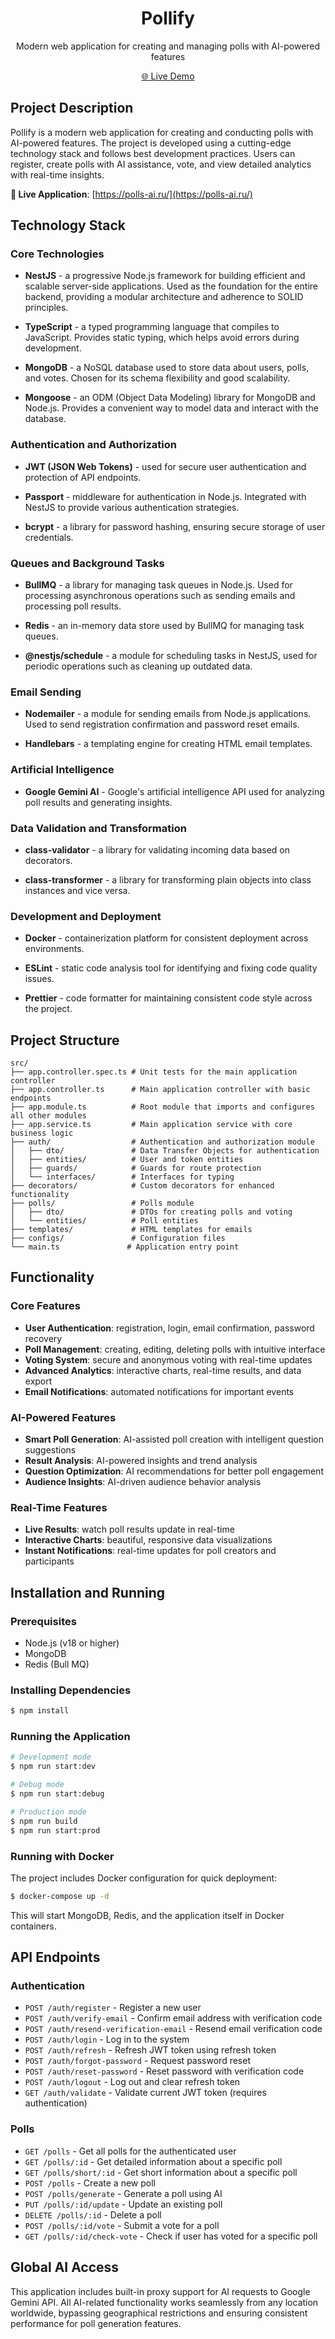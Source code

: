 <p align="center">
  <h1 align="center">Pollify</h1>
  <p align="center">Modern web application for creating and managing polls with AI-powered features</p>
  <p align="center">
    <a href="https://polls-ai.ru/" target="_blank">🌐 Live Demo</a>
  </p>
</p>

## Project Description

Pollify is a modern web application for creating and conducting polls with AI-powered features. The project is developed using a cutting-edge technology stack and follows best development practices. Users can register, create polls with AI assistance, vote, and view detailed analytics with real-time insights.

**🚀 Live Application**: [https://polls-ai.ru/](https://polls-ai.ru/)

## Technology Stack

### Core Technologies

- **NestJS** - a progressive Node.js framework for building efficient and scalable server-side applications. Used as the foundation for the entire backend, providing a modular architecture and adherence to SOLID principles.

- **TypeScript** - a typed programming language that compiles to JavaScript. Provides static typing, which helps avoid errors during development.

- **MongoDB** - a NoSQL database used to store data about users, polls, and votes. Chosen for its schema flexibility and good scalability.

- **Mongoose** - an ODM (Object Data Modeling) library for MongoDB and Node.js. Provides a convenient way to model data and interact with the database.

### Authentication and Authorization

- **JWT (JSON Web Tokens)** - used for secure user authentication and protection of API endpoints.

- **Passport** - middleware for authentication in Node.js. Integrated with NestJS to provide various authentication strategies.

- **bcrypt** - a library for password hashing, ensuring secure storage of user credentials.

### Queues and Background Tasks

- **BullMQ** - a library for managing task queues in Node.js. Used for processing asynchronous operations such as sending emails and processing poll results.

- **Redis** - an in-memory data store used by BullMQ for managing task queues.

- **@nestjs/schedule** - a module for scheduling tasks in NestJS, used for periodic operations such as cleaning up outdated data.

### Email Sending

- **Nodemailer** - a module for sending emails from Node.js applications. Used to send registration confirmation and password reset emails.

- **Handlebars** - a templating engine for creating HTML email templates.

### Artificial Intelligence

- **Google Gemini AI** - Google's artificial intelligence API used for analyzing poll results and generating insights.

### Data Validation and Transformation

- **class-validator** - a library for validating incoming data based on decorators.

- **class-transformer** - a library for transforming plain objects into class instances and vice versa.

### Development and Deployment

- **Docker** - containerization platform for consistent deployment across environments.

- **ESLint** - static code analysis tool for identifying and fixing code quality issues.

- **Prettier** - code formatter for maintaining consistent code style across the project.

## Project Structure

```
src/
├── app.controller.spec.ts # Unit tests for the main application controller
├── app.controller.ts      # Main application controller with basic endpoints
├── app.module.ts          # Root module that imports and configures all other modules
├── app.service.ts         # Main application service with core business logic
├── auth/                  # Authentication and authorization module
│   ├── dto/               # Data Transfer Objects for authentication
│   ├── entities/          # User and token entities
│   ├── guards/            # Guards for route protection
│   └── interfaces/        # Interfaces for typing
├── decorators/            # Custom decorators for enhanced functionality
├── polls/                 # Polls module
│   ├── dto/               # DTOs for creating polls and voting
│   └── entities/          # Poll entities
├── templates/             # HTML templates for emails
├── configs/               # Configuration files
└── main.ts               # Application entry point
```

## Functionality

### Core Features
- **User Authentication**: registration, login, email confirmation, password recovery
- **Poll Management**: creating, editing, deleting polls with intuitive interface
- **Voting System**: secure and anonymous voting with real-time updates
- **Advanced Analytics**: interactive charts, real-time results, and data export
- **Email Notifications**: automated notifications for important events

### AI-Powered Features
- **Smart Poll Generation**: AI-assisted poll creation with intelligent question suggestions
- **Result Analysis**: AI-powered insights and trend analysis
- **Question Optimization**: AI recommendations for better poll engagement
- **Audience Insights**: AI-driven audience behavior analysis

### Real-Time Features
- **Live Results**: watch poll results update in real-time
- **Interactive Charts**: beautiful, responsive data visualizations
- **Instant Notifications**: real-time updates for poll creators and participants

## Installation and Running

### Prerequisites

- Node.js (v18 or higher)
- MongoDB
- Redis (Bull MQ)

### Installing Dependencies

```bash
$ npm install
```


### Running the Application

```bash
# Development mode
$ npm run start:dev

# Debug mode
$ npm run start:debug

# Production mode
$ npm run build
$ npm run start:prod
```

### Running with Docker

The project includes Docker configuration for quick deployment:

```bash
$ docker-compose up -d
```

This will start MongoDB, Redis, and the application itself in Docker containers.

## API Endpoints

### Authentication

- `POST /auth/register` - Register a new user
- `POST /auth/verify-email` - Confirm email address with verification code
- `POST /auth/resend-verification-email` - Resend email verification code
- `POST /auth/login` - Log in to the system
- `POST /auth/refresh` - Refresh JWT token using refresh token
- `POST /auth/forgot-password` - Request password reset
- `POST /auth/reset-password` - Reset password with verification code
- `POST /auth/logout` - Log out and clear refresh token
- `GET /auth/validate` - Validate current JWT token (requires authentication)

### Polls

- `GET /polls` - Get all polls for the authenticated user
- `GET /polls/:id` - Get detailed information about a specific poll
- `GET /polls/short/:id` - Get short information about a specific poll
- `POST /polls` - Create a new poll
- `POST /polls/generate` - Generate a poll using AI
- `PUT /polls/:id/update` - Update an existing poll
- `DELETE /polls/:id` - Delete a poll
- `POST /polls/:id/vote` - Submit a vote for a poll
- `GET /polls/:id/check-vote` - Check if user has voted for a specific poll

## Global AI Access

This application includes built-in proxy support for AI requests to Google Gemini API. All AI-related functionality works seamlessly from any location worldwide, bypassing geographical restrictions and ensuring consistent performance for poll generation features.
